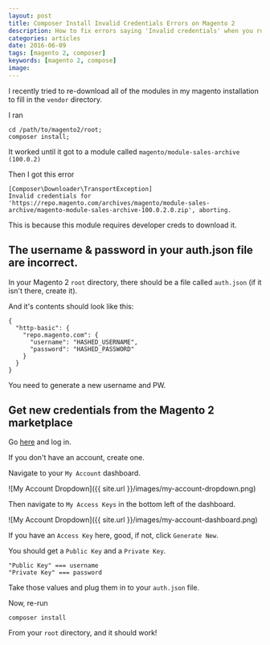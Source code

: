 ```yaml
---
layout: post
title: Composer Install Invalid Credentials Errors on Magento 2
description: How to fix errors saying 'Invalid credentials' when you run 'composer install' in Magento 2
categories: articles
date: 2016-06-09
tags: [magento 2, composer]
keywords: [magento 2, compose]
image:
---
```


I recently tried to re-download all of the modules in my magento installation to fill in the `vendor` directory.

I ran

```Shell
cd /path/to/magento2/root;
composer install;
```

It worked until it got to a module called `magento/module-sales-archive (100.0.2)`

Then I got this error

```Shell
[Composer\Downloader\TransportException]                                                                                                        
Invalid credentials for 'https://repo.magento.com/archives/magento/module-sales-archive/magento-module-sales-archive-100.0.2.0.zip', aborting.  
```

This is because this module requires developer creds to download it.

## The username &amp; password in your auth.json file are incorrect.

In your Magento 2 `root` directory, there should be a file called `auth.json` (if it isn't there, create it).

And it's contents should look like this:

```Shell
{
  "http-basic": {
    "repo.magento.com": {
      "username": "HASHED_USERNAME",
      "password": "HASHED_PASSWORD"
    }
  }
}
```

You need to generate a new username and PW.

## Get new credentials from the Magento 2 marketplace

Go [here](http://devdocs.magento.com/guides/v2.0/install-gde/prereq/dev_install.html#instgde-prereq-compose-clone) and log in.

If you don't have an account, create one.

Navigate to your `My Account` dashboard.

![My Account Dropdown]({{ site.url }}/images/my-account-dropdown.png)

Then navigate to `My Access Keys` in the bottom left of the dashboard.

![My Account Dropdown]({{ site.url }}/images/my-account-dashboard.png)

If you have an `Access Key` here, good, if not, click `Generate New`.

You should get a `Public Key` and a `Private Key`.

```Shell
"Public Key" === username
"Private Key" === password
```

Take those values and plug them in to your `auth.json` file.

Now, re-run

```Shell
composer install
```

From your `root` directory, and it should work!
